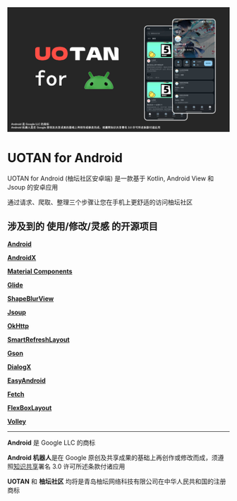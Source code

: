 <img src="src/Github_Header.png" width="1920" alt="GithubHeader"/>

# UOTAN for Android

UOTAN for Android (柚坛社区安卓端) 是一款基于 Kotlin, Android View 和 Jsoup 的安卓应用

通过请求、爬取、整理三个步骤让您在手机上更舒适的访问柚坛社区

## 涉及到的 使用/修改/灵感 的开源项目

**[Android](https://github.com/android)**

**[AndroidX](https://github.com/androidx/androidx)**

**[Material Components](https://github.com/material-components)**

**[Glide](https://github.com/bumptech/glide)**

**[ShapeBlurView](https://github.com/centerzx/ShapeBlurView)**

**[Jsoup](https://github.com/jhy/jsoup)**

**[OkHttp](https://github.com/square/okhttp)**

**[SmartRefreshLayout](https://github.com/scwang90/SmartRefreshLayout)**

**[Gson](https://github.com/google/gson)**

**[DialogX](https://github.com/kongzue/DialogX)**

**[EasyAndroid](https://github.com/easyandroidgroup/EasyAndroid)**

**[Fetch](https://github.com/tonyofrancis/Fetch)**

**[FlexBoxLayout](https://github.com/google/flexbox-layout)**

**[Volley](https://github.com/google/volley)**

---------

**Android** 是 Google LLC 的商标

**Android 机器人**是在 Google 原创及共享成果的基础上再创作或修改而成，须遵照[知识共享](https://creativecommons.org/licenses/by/3.0/)署名 3.0 许可所述条款付诸应用

**UOTAN** 和 **柚坛社区** 均将是青岛柚坛网络科技有限公司在中华人民共和国的注册商标

